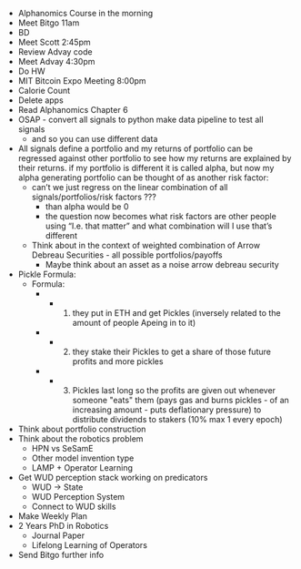 - Alphanomics Course in the morning
- Meet Bitgo 11am
- BD
- Meet Scott  2:45pm
- Review Advay code
- Meet Advay 4:30pm
- Do HW
- MIT Bitcoin Expo Meeting 8:00pm
- Calorie Count
- Delete apps
- Read Alphanomics Chapter 6
- OSAP - convert all signals to python make data pipeline to test all signals
    - and so you can use different data
- All signals define a portfolio and my returns of portfolio can be regressed against other portfolio to see how my returns are explained by their returns. if my portfolio is different it is called alpha, but now my alpha generating portfolio can be thought of as another risk factor:
    - can’t we just regress on the linear combination of all signals/portfolios/risk factors ???
        - than alpha would be 0
        - the question now becomes what risk factors are other people using “I.e. that matter” and what combination will I use that’s different
    - Think about in the context of weighted combination of Arrow Debreau Securities - all possible portfolios/payoffs
        - Maybe think about an asset as a noise arrow debreau security
- Pickle Formula:
    - Formula:
        - - 1. they put in ETH and get Pickles (inversely related to the amount of people Apeing in to it)
        - - 2. they stake their Pickles to get a share of those future profits and more pickles
        - - 3. Pickles last long so the profits are given out whenever someone "eats" them (pays gas and burns pickles - of an increasing amount - puts deflationary pressure) to distribute dividends to stakers (10% max 1 every epoch)
- Think about portfolio construction
- Think about the robotics problem
    - HPN vs SeSamE
    - Other model invention type
    - LAMP + Operator Learning
- Get WUD perception stack working on predicators
    - WUD -> State
    - WUD Perception System
    - Connect to WUD skills
- Make Weekly Plan
- 2 Years PhD in Robotics
    - Journal Paper
    - Lifelong Learning of Operators
- Send Bitgo further info
